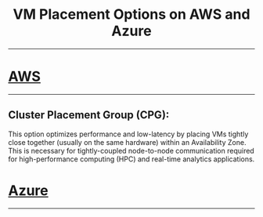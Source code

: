 <h1 align="center">VM Placement Options on AWS and Azure</h1>

---

# [AWS](vm-placement-aws.sh)

---

## Cluster Placement Group (CPG):

This option optimizes performance and low-latency by placing VMs tightly close together (usually on the same hardware) within an Availability Zone. This is necessary for tightly-coupled node-to-node communication required for high-performance computing (HPC) and real-time analytics applications.

# [Azure](vm-placement-azure.ps1)

---
